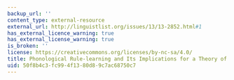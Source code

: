 ```yaml
---
backup_url: ''
content_type: external-resource
external_url: http://linguistlist.org/issues/13/13-2852.html#1
has_external_licence_warning: true
has_external_license_warning: true
is_broken: ''
license: https://creativecommons.org/licenses/by-nc-sa/4.0/
title: Phonological Rule-learning and Its Implications for a Theory of Vowel Harmony
uid: 50f8b4c3-fc99-4f13-80d8-9c7ac68750c7
---
```

